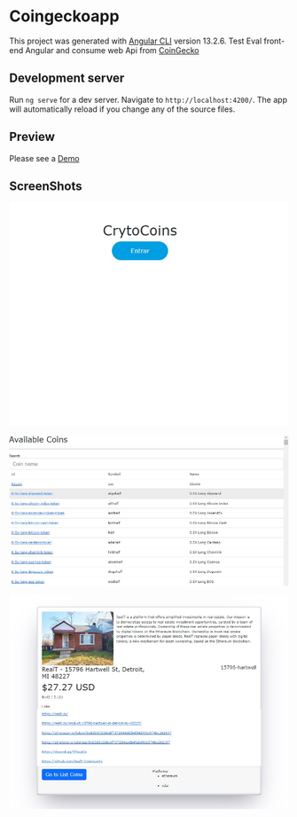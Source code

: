 # Coingeckoapp

This project was generated with [Angular CLI](https://github.com/angular/angular-cli) version 13.2.6.
Test Eval front-end Angular and consume web Api from [CoinGecko](https://www.coingecko.com/)

## Development server

Run `ng serve` for a dev server. Navigate to `http://localhost:4200/`. The app will automatically reload if you change any of the source files.

## Preview

Please see a [Demo](https://joserobertoarias.github.io/coingeckoapp/)

## ScreenShots

![Main Page](https://github.com/joserobertoarias/coingeckoapp/blob/6ab394e0044a01870838a39a53770eac60a72b32/src/assets/Screenshot_58.jpg)

![List Page](https://github.com/joserobertoarias/coingeckoapp/blob/6ab394e0044a01870838a39a53770eac60a72b32/src/assets/Screenshot_1.jpg)

![Detail Page](https://github.com/joserobertoarias/coingeckoapp/blob/6ab394e0044a01870838a39a53770eac60a72b32/src/assets/Screenshot_2.jpg)







